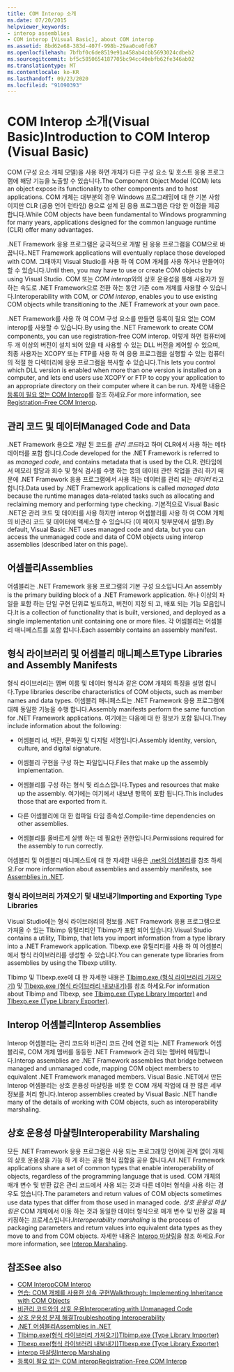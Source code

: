 ```yaml
---
title: COM Interop 소개
ms.date: 07/20/2015
helpviewer_keywords:
- interop assemblies
- COM interop [Visual Basic], about COM interop
ms.assetid: 8bd62e68-383d-407f-998b-29aa0ce0fd67
ms.openlocfilehash: 7bfbf0c6de8519e91a458ab4cbb5693024cdbeb2
ms.sourcegitcommit: bf5c5850654187705bc94cc40ebfb62fe346ab02
ms.translationtype: MT
ms.contentlocale: ko-KR
ms.lasthandoff: 09/23/2020
ms.locfileid: "91090393"
---
```

# <a name="introduction-to-com-interop-visual-basic"></a><span data-ttu-id="7034a-102">COM Interop 소개(Visual Basic)</span><span class="sxs-lookup"><span data-stu-id="7034a-102">Introduction to COM Interop (Visual Basic)</span></span>

<span data-ttu-id="7034a-103">COM (구성 요소 개체 모델)을 사용 하면 개체가 다른 구성 요소 및 호스트 응용 프로그램에 해당 기능을 노출할 수 있습니다.</span><span class="sxs-lookup"><span data-stu-id="7034a-103">The Component Object Model (COM) lets an object expose its functionality to other components and to host applications.</span></span> <span data-ttu-id="7034a-104">COM 개체는 대부분의 경우 Windows 프로그래밍에 대 한 기본 사항 이지만 CLR (공용 언어 런타임) 용으로 설계 된 응용 프로그램은 다양 한 이점을 제공 합니다.</span><span class="sxs-lookup"><span data-stu-id="7034a-104">While COM objects have been fundamental to Windows programming for many years, applications designed for the common language runtime (CLR) offer many advantages.</span></span>  
  
 <span data-ttu-id="7034a-105">.NET Framework 응용 프로그램은 궁극적으로 개발 된 응용 프로그램을 COM으로 바꿉니다.</span><span class="sxs-lookup"><span data-stu-id="7034a-105">.NET Framework applications will eventually replace those developed with COM.</span></span> <span data-ttu-id="7034a-106">그때까지 Visual Studio를 사용 하 여 COM 개체를 사용 하거나 만들어야 할 수 있습니다.</span><span class="sxs-lookup"><span data-stu-id="7034a-106">Until then, you may have to use or create COM objects by using Visual Studio.</span></span> <span data-ttu-id="7034a-107">COM 또는 *COM interop*와의 상호 운용성을 통해 사용자가 원하는 속도로 .NET Framework으로 전환 하는 동안 기존 com 개체를 사용할 수 있습니다.</span><span class="sxs-lookup"><span data-stu-id="7034a-107">Interoperability with COM, or *COM interop*, enables you to use existing COM objects while transitioning to the .NET Framework at your own pace.</span></span>  
  
 <span data-ttu-id="7034a-108">.NET Framework를 사용 하 여 COM 구성 요소를 만들면 등록이 필요 없는 COM interop를 사용할 수 있습니다.</span><span class="sxs-lookup"><span data-stu-id="7034a-108">By using the .NET Framework to create COM components, you can use registration-free COM interop.</span></span> <span data-ttu-id="7034a-109">이렇게 하면 컴퓨터에 두 개 이상의 버전이 설치 되어 있을 때 사용할 수 있는 DLL 버전을 제어할 수 있으며, 최종 사용자는 XCOPY 또는 FTP를 사용 하 여 응용 프로그램을 실행할 수 있는 컴퓨터의 적절 한 디렉터리에 응용 프로그램을 복사할 수 있습니다.</span><span class="sxs-lookup"><span data-stu-id="7034a-109">This lets you control which DLL version is enabled when more than one version is installed on a computer, and lets end users use XCOPY or FTP to copy your application to an appropriate directory on their computer where it can be run.</span></span> <span data-ttu-id="7034a-110">자세한 내용은 [등록이 필요 없는 COM Interop](../../../framework/interop/registration-free-com-interop.md)를 참조 하세요.</span><span class="sxs-lookup"><span data-stu-id="7034a-110">For more information, see [Registration-Free COM Interop](../../../framework/interop/registration-free-com-interop.md).</span></span>  
  
## <a name="managed-code-and-data"></a><span data-ttu-id="7034a-111">관리 코드 및 데이터</span><span class="sxs-lookup"><span data-stu-id="7034a-111">Managed Code and Data</span></span>  

 <span data-ttu-id="7034a-112">.NET Framework 용으로 개발 된 코드를 *관리 코드*라고 하며 CLR에서 사용 하는 메타 데이터를 포함 합니다.</span><span class="sxs-lookup"><span data-stu-id="7034a-112">Code developed for the .NET Framework is referred to as *managed code*, and contains metadata that is used by the CLR.</span></span> <span data-ttu-id="7034a-113">런타임에서 메모리 할당과 회수 및 형식 검사를 수행 하는 등의 데이터 관련 작업을 관리 하기 때문에 .NET Framework 응용 프로그램에서 사용 하는 데이터를 관리 되는 *데이터* 라고 합니다.</span><span class="sxs-lookup"><span data-stu-id="7034a-113">Data used by .NET Framework applications is called *managed data* because the runtime manages data-related tasks such as allocating and reclaiming memory and performing type checking.</span></span> <span data-ttu-id="7034a-114">기본적으로 Visual Basic .NET은 관리 코드 및 데이터를 사용 하지만 interop 어셈블리를 사용 하 여 COM 개체의 비관리 코드 및 데이터에 액세스할 수 있습니다 (이 페이지 뒷부분에서 설명).</span><span class="sxs-lookup"><span data-stu-id="7034a-114">By default, Visual Basic .NET uses managed code and data, but you can access the unmanaged code and data of COM objects using interop assemblies (described later on this page).</span></span>  
  
## <a name="assemblies"></a><span data-ttu-id="7034a-115">어셈블리</span><span class="sxs-lookup"><span data-stu-id="7034a-115">Assemblies</span></span>  

 <span data-ttu-id="7034a-116">어셈블리는 .NET Framework 응용 프로그램의 기본 구성 요소입니다.</span><span class="sxs-lookup"><span data-stu-id="7034a-116">An assembly is the primary building block of a .NET Framework application.</span></span> <span data-ttu-id="7034a-117">하나 이상의 파일을 포함 하는 단일 구현 단위로 빌드하고, 버전이 지정 되 고, 배포 되는 기능 모음입니다.</span><span class="sxs-lookup"><span data-stu-id="7034a-117">It is a collection of functionality that is built, versioned, and deployed as a single implementation unit containing one or more files.</span></span> <span data-ttu-id="7034a-118">각 어셈블리는 어셈블리 매니페스트를 포함 합니다.</span><span class="sxs-lookup"><span data-stu-id="7034a-118">Each assembly contains an assembly manifest.</span></span>  
  
## <a name="type-libraries-and-assembly-manifests"></a><span data-ttu-id="7034a-119">형식 라이브러리 및 어셈블리 매니페스트</span><span class="sxs-lookup"><span data-stu-id="7034a-119">Type Libraries and Assembly Manifests</span></span>  

 <span data-ttu-id="7034a-120">형식 라이브러리는 멤버 이름 및 데이터 형식과 같은 COM 개체의 특징을 설명 합니다.</span><span class="sxs-lookup"><span data-stu-id="7034a-120">Type libraries describe characteristics of COM objects, such as member names and data types.</span></span> <span data-ttu-id="7034a-121">어셈블리 매니페스트는 .NET Framework 응용 프로그램에 대해 동일한 기능을 수행 합니다.</span><span class="sxs-lookup"><span data-stu-id="7034a-121">Assembly manifests perform the same function for .NET Framework applications.</span></span> <span data-ttu-id="7034a-122">여기에는 다음에 대 한 정보가 포함 됩니다.</span><span class="sxs-lookup"><span data-stu-id="7034a-122">They include information about the following:</span></span>  
  
- <span data-ttu-id="7034a-123">어셈블리 id, 버전, 문화권 및 디지털 서명입니다.</span><span class="sxs-lookup"><span data-stu-id="7034a-123">Assembly identity, version, culture, and digital signature.</span></span>  
  
- <span data-ttu-id="7034a-124">어셈블리 구현을 구성 하는 파일입니다.</span><span class="sxs-lookup"><span data-stu-id="7034a-124">Files that make up the assembly implementation.</span></span>  
  
- <span data-ttu-id="7034a-125">어셈블리를 구성 하는 형식 및 리소스입니다.</span><span class="sxs-lookup"><span data-stu-id="7034a-125">Types and resources that make up the assembly.</span></span> <span data-ttu-id="7034a-126">여기에는 여기에서 내보낸 항목이 포함 됩니다.</span><span class="sxs-lookup"><span data-stu-id="7034a-126">This includes those that are exported from it.</span></span>  
  
- <span data-ttu-id="7034a-127">다른 어셈블리에 대 한 컴파일 타임 종속성.</span><span class="sxs-lookup"><span data-stu-id="7034a-127">Compile-time dependencies on other assemblies.</span></span>  
  
- <span data-ttu-id="7034a-128">어셈블리를 올바르게 실행 하는 데 필요한 권한입니다.</span><span class="sxs-lookup"><span data-stu-id="7034a-128">Permissions required for the assembly to run correctly.</span></span>  
  
 <span data-ttu-id="7034a-129">어셈블리 및 어셈블리 매니페스트에 대 한 자세한 내용은 [.net의 어셈블리](../../../standard/assembly/index.md)를 참조 하세요.</span><span class="sxs-lookup"><span data-stu-id="7034a-129">For more information about assemblies and assembly manifests, see [Assemblies in .NET](../../../standard/assembly/index.md).</span></span>  
  
### <a name="importing-and-exporting-type-libraries"></a><span data-ttu-id="7034a-130">형식 라이브러리 가져오기 및 내보내기</span><span class="sxs-lookup"><span data-stu-id="7034a-130">Importing and Exporting Type Libraries</span></span>  

 <span data-ttu-id="7034a-131">Visual Studio에는 형식 라이브러리의 정보를 .NET Framework 응용 프로그램으로 가져올 수 있는 Tlbimp 유틸리티인 Tlbimp가 포함 되어 있습니다.</span><span class="sxs-lookup"><span data-stu-id="7034a-131">Visual Studio contains a utility, Tlbimp, that lets you import information from a type library into a .NET Framework application.</span></span> <span data-ttu-id="7034a-132">Tlbexp.exe 유틸리티를 사용 하 여 어셈블리에서 형식 라이브러리를 생성할 수 있습니다.</span><span class="sxs-lookup"><span data-stu-id="7034a-132">You can generate type libraries from assemblies by using the Tlbexp utility.</span></span>  
  
 <span data-ttu-id="7034a-133">Tlbimp 및 Tlbexp.exe에 대 한 자세한 내용은 [Tlbimp.exe (형식 라이브러리 가져오기)](../../../framework/tools/tlbimp-exe-type-library-importer.md) 및 [Tlbexp.exe (형식 라이브러리 내보내기)](../../../framework/tools/tlbexp-exe-type-library-exporter.md)를 참조 하세요.</span><span class="sxs-lookup"><span data-stu-id="7034a-133">For information about Tlbimp and Tlbexp, see [Tlbimp.exe (Type Library Importer)](../../../framework/tools/tlbimp-exe-type-library-importer.md) and [Tlbexp.exe (Type Library Exporter)](../../../framework/tools/tlbexp-exe-type-library-exporter.md).</span></span>  
  
## <a name="interop-assemblies"></a><span data-ttu-id="7034a-134">Interop 어셈블리</span><span class="sxs-lookup"><span data-stu-id="7034a-134">Interop Assemblies</span></span>  

 <span data-ttu-id="7034a-135">Interop 어셈블리는 관리 코드와 비관리 코드 간에 연결 되는 .NET Framework 어셈블리로, COM 개체 멤버를 동등한 .NET Framework 관리 되는 멤버에 매핑합니다.</span><span class="sxs-lookup"><span data-stu-id="7034a-135">Interop assemblies are .NET Framework assemblies that bridge between managed and unmanaged code, mapping COM object members to equivalent .NET Framework managed members.</span></span> <span data-ttu-id="7034a-136">Visual Basic .NET에서 만든 Interop 어셈블리는 상호 운용성 마샬링을 비롯 한 COM 개체 작업에 대 한 많은 세부 정보를 처리 합니다.</span><span class="sxs-lookup"><span data-stu-id="7034a-136">Interop assemblies created by Visual Basic .NET handle many of the details of working with COM objects, such as interoperability marshaling.</span></span>  
  
## <a name="interoperability-marshaling"></a><span data-ttu-id="7034a-137">상호 운용성 마샬링</span><span class="sxs-lookup"><span data-stu-id="7034a-137">Interoperability Marshaling</span></span>  

 <span data-ttu-id="7034a-138">모든 .NET Framework 응용 프로그램은 사용 되는 프로그래밍 언어에 관계 없이 개체의 상호 운용성을 가능 하 게 하는 공용 형식 집합을 공유 합니다.</span><span class="sxs-lookup"><span data-stu-id="7034a-138">All .NET Framework applications share a set of common types that enable interoperability of objects, regardless of the programming language that is used.</span></span> <span data-ttu-id="7034a-139">COM 개체의 매개 변수 및 반환 값은 관리 코드에서 사용 되는 것과 다른 데이터 형식을 사용 하는 경우도 있습니다.</span><span class="sxs-lookup"><span data-stu-id="7034a-139">The parameters and return values of COM objects sometimes use data types that differ from those used in managed code.</span></span> <span data-ttu-id="7034a-140">*상호 운용성 마샬링은* COM 개체에서 이동 하는 것과 동일한 데이터 형식으로 매개 변수 및 반환 값을 패키징하는 프로세스입니다.</span><span class="sxs-lookup"><span data-stu-id="7034a-140">*Interoperability marshaling* is the process of packaging parameters and return values into equivalent data types as they move to and from COM objects.</span></span> <span data-ttu-id="7034a-141">자세한 내용은 [Interop 마샬링](../../../framework/interop/interop-marshaling.md)을 참조 하세요.</span><span class="sxs-lookup"><span data-stu-id="7034a-141">For more information, see [Interop Marshaling](../../../framework/interop/interop-marshaling.md).</span></span>  
  
## <a name="see-also"></a><span data-ttu-id="7034a-142">참조</span><span class="sxs-lookup"><span data-stu-id="7034a-142">See also</span></span>

- [<span data-ttu-id="7034a-143">COM Interop</span><span class="sxs-lookup"><span data-stu-id="7034a-143">COM Interop</span></span>](index.md)
- [<span data-ttu-id="7034a-144">연습: COM 개체를 사용한 상속 구현</span><span class="sxs-lookup"><span data-stu-id="7034a-144">Walkthrough: Implementing Inheritance with COM Objects</span></span>](walkthrough-implementing-inheritance-with-com-objects.md)
- [<span data-ttu-id="7034a-145">비관리 코드와의 상호 운용</span><span class="sxs-lookup"><span data-stu-id="7034a-145">Interoperating with Unmanaged Code</span></span>](../../../framework/interop/index.md)
- [<span data-ttu-id="7034a-146">상호 운용성 문제 해결</span><span class="sxs-lookup"><span data-stu-id="7034a-146">Troubleshooting Interoperability</span></span>](troubleshooting-interoperability.md)
- [<span data-ttu-id="7034a-147">.NET 어셈블리</span><span class="sxs-lookup"><span data-stu-id="7034a-147">Assemblies in .NET</span></span>](../../../standard/assembly/index.md)
- [<span data-ttu-id="7034a-148">Tlbimp.exe(형식 라이브러리 가져오기)</span><span class="sxs-lookup"><span data-stu-id="7034a-148">Tlbimp.exe (Type Library Importer)</span></span>](../../../framework/tools/tlbimp-exe-type-library-importer.md)
- [<span data-ttu-id="7034a-149">Tlbexp.exe(형식 라이브러리 내보내기)</span><span class="sxs-lookup"><span data-stu-id="7034a-149">Tlbexp.exe (Type Library Exporter)</span></span>](../../../framework/tools/tlbexp-exe-type-library-exporter.md)
- [<span data-ttu-id="7034a-150">interop 마샬링</span><span class="sxs-lookup"><span data-stu-id="7034a-150">Interop Marshaling</span></span>](../../../framework/interop/interop-marshaling.md)
- [<span data-ttu-id="7034a-151">등록이 필요 없는 COM interop</span><span class="sxs-lookup"><span data-stu-id="7034a-151">Registration-Free COM Interop</span></span>](../../../framework/interop/registration-free-com-interop.md)
